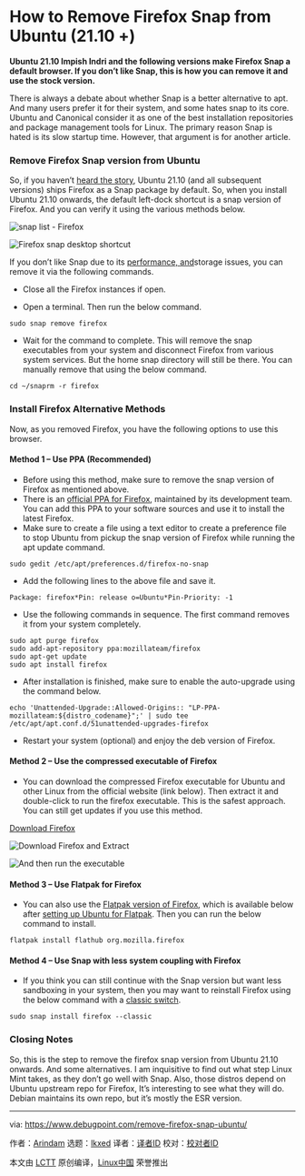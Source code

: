 [#]: subject: "How to Remove Firefox Snap from Ubuntu (21.10 +)"
[#]: via: "https://www.debugpoint.com/remove-firefox-snap-ubuntu/"
[#]: author: "Arindam https://www.debugpoint.com/author/admin1/"
[#]: collector: "lkxed"
[#]: translator: " "
[#]: reviewer: " "
[#]: publisher: " "
[#]: url: " "

How to Remove Firefox Snap from Ubuntu (21.10 +)
======

**Ubuntu 21.10 Impish Indri and the following versions make Firefox Snap a default browser. If you don’t like Snap, this is how you can remove it and use the stock version.**

There is always a debate about whether Snap is a better alternative to apt. And many users prefer it for their system, and some hates snap to its core. Ubuntu and Canonical consider it as one of the best installation repositories and package management tools for Linux. The primary reason Snap is hated is its slow startup time. However, that argument is for another article.

### Remove Firefox Snap version from Ubuntu

So, if you haven’t [heard the story][1], Ubuntu 21.10 (and all subsequent versions) ships Firefox as a Snap package by default. So, when you install Ubuntu 21.10 onwards, the default left-dock shortcut is a snap version of Firefox. And you can verify it using the various methods below.

![snap list - Firefox][2]

![Firefox snap desktop shortcut][3]

If you don’t like Snap due to its [performance, and][4]storage issues, you can remove it via the following commands.

- Close all the Firefox instances if open.

- Open a terminal. Then run the below command.

```
sudo snap remove firefox
```

- Wait for the command to complete. This will remove the snap executables from your system and disconnect Firefox from various system services. But the home snap directory will still be there. You can manually remove that using the below command.

```
cd ~/snaprm -r firefox
```

### Install Firefox Alternative Methods

Now, as you removed Firefox, you have the following options to use this browser.

#### Method 1 – Use PPA (Recommended)

- Before using this method, make sure to remove the snap version of Firefox as mentioned above.
- There is an [official PPA for Firefox][5], maintained by its development team. You can add this PPA to your software sources and use it to install the latest Firefox.
- Make sure to create a file using a text editor to create a preference file to stop Ubuntu from pickup the snap version of Firefox while running the apt update command.

```
sudo gedit /etc/apt/preferences.d/firefox-no-snap
```

- Add the following lines to the above file and save it.

```
Package: firefox*Pin: release o=Ubuntu*Pin-Priority: -1
```

- Use the following commands in sequence. The first command removes it from your system completely.

```
sudo apt purge firefox
sudo add-apt-repository ppa:mozillateam/firefox
sudo apt-get update
sudo apt install firefox
```

- After installation is finished, make sure to enable the auto-upgrade using the command below.

```
echo 'Unattended-Upgrade::Allowed-Origins:: "LP-PPA-mozillateam:${distro_codename}";' | sudo tee /etc/apt/apt.conf.d/51unattended-upgrades-firefox
```

- Restart your system (optional) and enjoy the deb version of Firefox.

#### Method 2 – Use the compressed executable of Firefox

- You can download the compressed Firefox executable for Ubuntu and other Linux from the official website (link below). Then extract it and double-click to run the firefox executable. This is the safest approach. You can still get updates if you use this method.

[Download Firefox][6]

![Download Firefox and Extract][7]

![And then run the executable][8]

#### Method 3 – Use Flatpak for Firefox

- You can also use the [Flatpak version of Firefox][9], which is available below after [setting up Ubuntu for Flatpak][10]. Then you can run the below command to install.

```
flatpak install flathub org.mozilla.firefox
```

#### Method 4 – Use Snap with less system coupling with Firefox

- If you think you can still continue with the Snap version but want less sandboxing in your system, then you may want to reinstall Firefox using the below command with a [classic switch][11].

```
sudo snap install firefox --classic
```

### Closing Notes

So, this is the step to remove the firefox snap version from Ubuntu 21.10 onwards. And some alternatives. I am inquisitive to find out what step Linux Mint takes, as they don’t go well with Snap. Also, those distros depend on Ubuntu upstream repo for Firefox, It’s interesting to see what they will do. Debian maintains its own repo, but it’s mostly the ESR version.

--------------------------------------------------------------------------------

via: https://www.debugpoint.com/remove-firefox-snap-ubuntu/

作者：[Arindam][a]
选题：[lkxed][b]
译者：[译者ID](https://github.com/译者ID)
校对：[校对者ID](https://github.com/校对者ID)

本文由 [LCTT](https://github.com/LCTT/TranslateProject) 原创编译，[Linux中国](https://linux.cn/) 荣誉推出

[a]: https://www.debugpoint.com/author/admin1/
[b]: https://github.com/lkxed
[1]: https://bugs.launchpad.net/ubuntu/+source/ubuntu-release-upgrader/+bug/1943840
[2]: https://www.debugpoint.com/wp-content/uploads/2021/09/snap-list-Firefox.jpg
[3]: https://www.debugpoint.com/wp-content/uploads/2021/09/Firefox-snap-desktop-shortcut-1024x490.jpg
[4]: https://www.debugpoint.com/2021/03/clean-up-snap/
[5]: https://launchpad.net/~mozillateam/+archive/ubuntu/ppa
[6]: https://www.mozilla.org/en-US/firefox/new/
[7]: https://www.debugpoint.com/wp-content/uploads/2021/09/Download-Firefox-and-Extract.jpg
[8]: https://www.debugpoint.com/wp-content/uploads/2021/09/And-then-run-the-executable.jpg
[9]: https://flathub.org/apps/details/org.mozilla.firefox
[10]: https://www.debugpoint.com/2018/07/how-to-install-flatpak-apps-ubuntu-linux/
[11]: https://snapcraft.io/docs/snap-confinement
